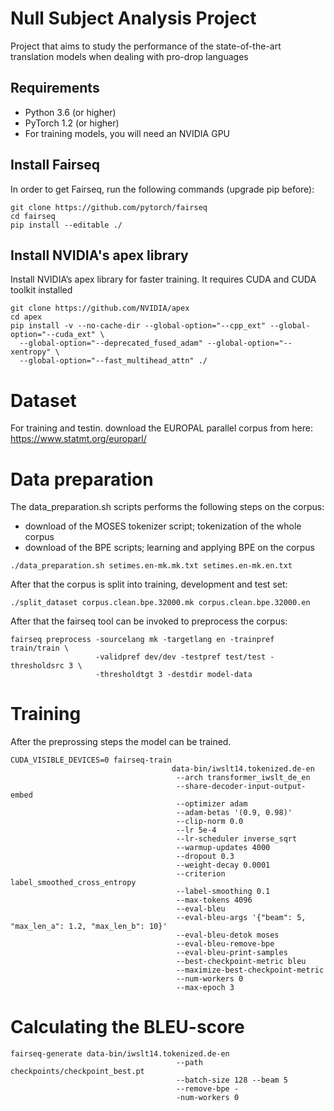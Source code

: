 # Null Subject Analysis Project
Project that aims to study the performance of the state-of-the-art translation models when dealing with pro-drop languages

## Requirements

* Python 3.6 (or higher)
* PyTorch 1.2 (or higher)
* For training models, you will need an NVIDIA GPU

## Install Fairseq

In order to get Fairseq, run the following commands (upgrade pip before):

``` 
git clone https://github.com/pytorch/fairseq 
cd fairseq
pip install --editable ./ 
```

## Install NVIDIA's apex library
Install NVIDIA’s apex library for faster training. It requires CUDA and CUDA toolkit installed
```
git clone https://github.com/NVIDIA/apex
cd apex
pip install -v --no-cache-dir --global-option="--cpp_ext" --global-option="--cuda_ext" \
  --global-option="--deprecated_fused_adam" --global-option="--xentropy" \
  --global-option="--fast_multihead_attn" ./
```

# Dataset

For training and testin. download the EUROPAL parallel corpus from here:
https://www.statmt.org/europarl/

# Data preparation

The data_preparation.sh scripts performs the following steps on the corpus:

* download of the MOSES tokenizer script; tokenization of the whole corpus
* download of the BPE scripts; learning and applying BPE on the corpus

```
./data_preparation.sh setimes.en-mk.mk.txt setimes.en-mk.en.txt
```

After that the corpus is split into training, development and test set:

```
./split_dataset corpus.clean.bpe.32000.mk corpus.clean.bpe.32000.en
```

After that the fairseq tool can be invoked to preprocess the corpus:

```
fairseq preprocess -sourcelang mk -targetlang en -trainpref train/train \
                   -validpref dev/dev -testpref test/test -thresholdsrc 3 \
                   -thresholdtgt 3 -destdir model-data
```

# Training

After the preprossing steps the model can be trained.

```
CUDA_VISIBLE_DEVICES=0 fairseq-train     
                                    data-bin/iwslt14.tokenized.de-en     
                                     --arch transformer_iwslt_de_en 
                                     --share-decoder-input-output-embed     
                                     --optimizer adam 
                                     --adam-betas '(0.9, 0.98)' 
                                     --clip-norm 0.0     
                                     --lr 5e-4 
                                     --lr-scheduler inverse_sqrt 
                                     --warmup-updates 4000     
                                     --dropout 0.3 
                                     --weight-decay 0.0001     
                                     --criterion label_smoothed_cross_entropy 
                                     --label-smoothing 0.1     
                                     --max-tokens 4096     
                                     --eval-bleu     
                                     --eval-bleu-args '{"beam": 5, "max_len_a": 1.2, "max_len_b": 10}'     
                                     --eval-bleu-detok moses     
                                     --eval-bleu-remove-bpe     
                                     --eval-bleu-print-samples     
                                     --best-checkpoint-metric bleu 
                                     --maximize-best-checkpoint-metric 
                                     --num-workers 0 
                                     --max-epoch 3

```

# Calculating the BLEU-score

```
fairseq-generate data-bin/iwslt14.tokenized.de-en     
                                     --path checkpoints/checkpoint_best.pt     
                                     --batch-size 128 --beam 5 
                                     --remove-bpe -
                                     -num-workers 0
```
